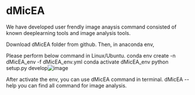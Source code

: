 # dMicEA
We have developed user frendly image anaysis command consisted of known deeplearning tools and image analysis tools.

Download dMicEA folder from github.
Then,
in anaconda env,

Please perform below command in Linux/Ubuntu.
conda env create -n dMicEA_env -f dMicEA_env.yml
conda activate dMicEA_env
python setup.py develop![image](https://user-images.githubusercontent.com/108437344/210705284-e479ffce-dff7-4ea9-8ddf-f1317f7498dd.png)

After activate the env, you can use dMicEA command in terminal.
dMicEA --help
you can find all command for image analysis.
